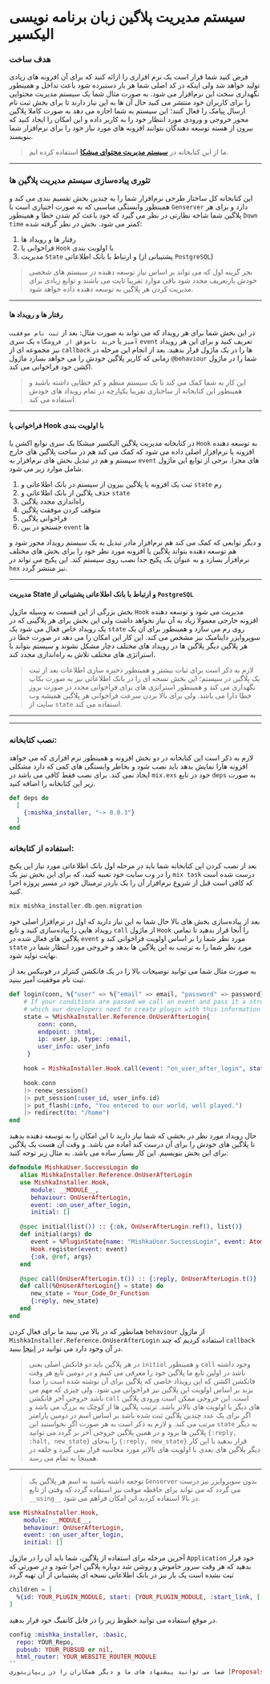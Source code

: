 # سیستم مدیریت پلاگین زبان برنامه نویسی الیکسیر

### هدف ساخت
فرض کنید شما قرار است یک نرم افزاری را ارائه کنید که برای آن افزونه های زیادی تولید خواهد شد ولی اینکه در کد اصلی شما هر بار دستبرده شود باعث تداخل و همینطور نگهداری سخت این نرم‌افزار می شود. به صورت مثال شما یک سیستم مدیریت محتوایی را برای کاربران خود منتشر می کنید حال آن ها به این نیاز دارند تا برای بخش ثبت نام ارسال پیامک را فعال کنند؛ این سیستم به شما اجازه می دهد به صورت کاملا پلاگین محور خروجی و ورودی مورد انتظار خود را به کاربر داده  و این امکان را ایجاد کنید که بیرون از هسته توسعه دهندگان بتوانند افزونه های مورد نیاز خود را برای نرم‌افزار شما بنویسند.
> ما از این کتابخانه در [**سیستم مدیریت محتوای میشکا**](https://github.com/mishka-group/mishka-cms) استفاده کرده ایم.

---
### تئوری پیاده‌سازی سیستم مدیریت پلاگین ها
این کتابخانه کل ساختار طرحی نرم‌افزار شما را به چندین بخش تقسیم بندی می کند و همینطور وابستگی مناسبی که به صورت اختیاری است با `Genserver` دارد و برای هر پلاگین شما شاخه نظارتی در نظر می گیرد که خود باعث کم شدن خطا و همینطور `Down time` کمتر می شود. بخش در نظر گرفته شده:

1. رفتار ها و رویداد ها
2. فراخوانی یا `Hook` با اولویت بندی
3. مدیریت `State` و ارتباط با بانک اطلاعاتی (پشتیبانی از `PostgreSQL`)

> بجز گزینه اول که می تواند بر اساس نیاز توسعه دهنده در سیستم های شخصی خودش بازتعریف مجدد شود باقی موارد  تقریبا ثابت می باشند و توابع زیادی برای مدیریت کردن هر پلاگین به توسعه دهنده داده خواهد شود.

---

#### رفتار ها و رویداد ها
در این بخش شما برای هر رویداد که می تواند به صورت مثال: بعد از `ثبت نام موفقیت آمیز` یا `خرید ناموفق از فروشگاه` یک سری `event` تعریف کنید و برای این هر رویداد نیز مجموعه ای از `callback` ها را در یک ماژول قرار بدهید. بعد از انجام این مرحله در زمانی که کاربر پلاگین خودش را می خواهد بسازد ماژول `@behaviour` شما را در ماژول اکشن خود فراخوانی می کند.
> این کار به شما کمک می کند تا یک سیستم منظم و کم خطایی داشته باشید و همینطور این کتابخانه از ساختاری تقریبا یکپارچه در تمام رویداد های خودش استفاده می کند.

---

#### فراخوانی یا Hook با اولویت بندی
در کتابخانه مدیریت پلاگین الیکسیر میشکا یک سری توابع اکشن یا `Hook` به توسعه دهنده افزونه یا نرم‌افزار اصلی داده می شود که کمک می کند هم در ساخت پلاگین های خارج سیستم و هم در تبدیل بخش های نرم‌افزار به `event` های مجزا. برخی از توابع این ماژول  شامل موارد زیر می شود.

1. ثبت یک افزونه یا پلاگین بیرون از سیستم در بانک اطلاعاتی و `state` رم
2. حذف پلاگین از بانک اطلاعاتی و `state`
3. راه‌اندازی مجدد پلاگین
4. متوقف کردن موفقت پلاگین
5. فراخوانی پلاگین
6. جستجو در بین `event` ها

و دیگر توابعی که کمک می کند هم نرم‌افزار مادر تبدیل به یک سیستم رویداد محور شود و هم توسعه دهنده بتواند پلاگین یا افزونه مورد نظر خود را برای بخش های مختلف نرم‌افزار بسازد و به عنوان یک پکیج جدا نصب روی سیستم کند. این پکیج می تواند در `hex` نیز منتشر گردد.

---
#### مدیریت State و ارتباط با بانک اطلاعاتی پشتیبانی از `PostgreSQL`

بخش بزرگی از این قسمت به وسیله ماژول `Hook` مدیریت می شود و توسعه دهنده افزونه خارجی معمولا زیاد به آن نیاز نخواهد داشت ولی این بخش برای هر پلاگینی که در یک رویداد خاص فعال می شود یک `state` روی رم می سازد و همینطور برای ان یک سوپروایزر داینامیک نیز مشخص می کند. این کار این امکان را می دهد در صورت خطا در هر پلاگین دیگر پلاگین ها در رویداد های مختلف دچار مشکل نشوند و سیستم بتواند با استراتژی های مختلف تلاش به راه‌اندازی مجدد کند.

> لازم به ذکر است برای ثبات بیشتر و همینطور ذخیره سازی اطلاعات بعد از ثبت یک پلاگین در سیستم؛ این بخش نسخه ای را در بانک اطلاعاتی نیز به صورت بکاپ نگهداری می کند و همینطور استراتژی های برای فراخوانی مجدد در صورت بروز خطا دارا می باشد. ولی برای بالا بردن سرعت فراخوانی هر پلاگین همیشه وب سایت از `state` استفاده می کند.

---
---

### نصب کتابخانه:
لازم به ذکر است این کتابخانه در دو بخش افزونه و همینطور نرم افزاری که می خواهد افزونه هارا نمایش بدهد باید نصب شود و بخاطر وابستگی های کمی که دارد مشکلی ایجاد نمی کند. برای نصب فقط کافی می باشد در `mix.exs` خود در تابع `deps` به صورت زیر این کتابخانه را اضافه کنید.

```elixir
def deps do
  [
    {:mishka_installer, "~> 0.0.3"}
  ]
end
```
### استفاده از کتابخانه:
بعد از نصب کردن این کتابخانه شما باید در مرحله اول بانک اطلاعاتی مورد نیاز این پکیج را در وب سایت خود تعبیه کنید، که برای این بخش نیز یک `mix task` درست شده است که کافی است قبل از شروع نرم‌افزار آن را یک باردر ترمینال خود در مسیر پروژه اجرا کنید. 

```elixir
mix mishka_installer.db.gen.migration
```

بعد از پیاده‌سازی بخش های بالا حال شما به این نیاز دارید که اول در نرم‌افزار اصلی خود رویداد هایی  را پیاده‌سازی کنید و تابع `call` از ماژول `Hook` را آنجا قرار بدهید تا تمامی پلاگین های فعال شده در `event` مورد نظر شما را بر اساس اولویت فراخوانی کند و `state` مورد نظر شما را به ترتیب به این پلاگین ها بدهد و خروجی مورد انتظار شما در نهایت تولید شود.

به صورت مثال شما می توانید توضیحات بالا را در یک فانکشن کنترلر در فونیکس بعد از ثبت نام موفقیت آمیز ببنید.

```elixir
def login(conn, %{"user" => %{"email" => email, "password" => password}} = _params) do
    # If your conditions are passed we call an event and pass it a struct of entries
    # which our developers need to create plugin with this information
    state = %MishkaInstaller.Reference.OnUserAfterLogin{
        conn: conn, 
        endpoint: :html, 
        ip: user_ip, type: :email, 
        user_info: user_info
     }

    hook = MishkaInstaller.Hook.call(event: "on_user_after_login", state: state)

    hook.conn
    |> renew_session()
    |> put_session(:user_id, user_info.id)
    |> put_flash(:info, "You entered to our world, well played.")
    |> redirect(to: "/home")
end
```

حال رویداد مورد نظر در بخشی که شما نیاز دارید تا این امکان را به توسعه دهنده بدهید تا پلاگین های خودش را برای آن درست کند آماده می باشد. و وقت آن هست یک پلاگین برای این بخش بنویسیم. این کار بسیار ساده می باشد. به مثال زیر توجه کنید:

```elixir
defmodule MishkaUser.SuccessLogin do
   alias MishkaInstaller.Reference.OnUserAfterLogin
   use MishkaInstaller.Hook,
      module: __MODULE__,
      behaviour: OnUserAfterLogin,
      event: :on_user_after_login,
      initial: []

   @spec initial(list()) :: {:ok, OnUserAfterLogin.ref(), list()}
   def initial(args) do
      event = %PluginState{name: "MishkaUser.SuccessLogin", event: Atom.to_string(@ref), priority: 1}
      Hook.register(event: event)
      {:ok, @ref, args}
   end

   @spec call(OnUserAfterLogin.t()) :: {:reply, OnUserAfterLogin.t()}
   def call(%OnUserAfterLogin{} = state) do
      new_state = Your_Code_Or_Function
      {:reply, new_state}
   end
end
```

همانطور که در بالا می بینید ما برای فعال کردن `behaviour` از ماژول `MishkaInstaller.Reference.OnUserAfterLogin` استفاده کردیم که چند `callback` در آن وجود دارد می توانید در [اینجا](https://github.com/mishka-group/mishka_installer/blob/master/lib/plugin_manager/event/reference/on_user_after_login.ex) ببنید. 

> در هر پلاگین باید دو فانکش اصلی یعنی `initial` و همینطور `call` وجود داشته باشد در اولین تابع ما پلاگین خود را معرفی می کنیم و در دومین تابع هر وقت فانکشن اکشن که این رویداد خاصی که پلاگین برای آن نوشته شده است را صدا بزند بر اساس اولویت این پلاگین نیز فراخوانی می شود. ولی چیزی که مهم می باشد خروجی آخر فانکشن `call` است. این خروجی ممکن است ورودی پلاگین های دیگر با اولویت های بالاتر باشد. ترتیب پلاگین ها از کوچک به بزرگ می باشد و اگر برای یک عدد چندین پلاگین ثبت شده باشد بر اساس اسم در دومین پارامتر مرتب می کند. و لازم به ذکر است به هر صورت اگر نخواستید این ‍`state` به دیگر پلاگین ها برود و در همین پلاگین خروجی آخر بر گردد می توانید `{:reply, :halt, new_state}` را به‌جای `{:reply, new_state}` قرار بدهید با این کار دیگر پلاگین های بعدی با اولویت های بالاتر مورد محاسبه قرار نمی گیرد و حلقه در همینجا به تمام می رسد.

---

> توجعه داشته باشید به اسم هر پلاگین یک `Genserver` بدون سوپروایزر نیز درست می گردد که می تواند برای حافظه موقت نیز استفاده گردد که وقتی از تابع `__using__` در بالا استفاده کردید این امکان فراهم می شود.

```elixir
use MishkaInstaller.Hook,
    module: __MODULE__,
    behaviour: OnUserAfterLogin,
    event: :on_user_after_login,
    initial: []
```

آخرین مرحله برای استفاده از پلاگین، شما باید آن را در ماژول `Application` خود قرار بدهید که هر وقت سرور خاموش و روشن شد دوباره پلاگین اجرا شود و در صورتی که ثبت نشده است یک بار نیز در بانک اطلاعاتی نسخه ای پشتیبانی از آن تهیه گردد

```elixir
children = [
  %{id: YOUR_PLUGIN_MODULE, start: {YOUR_PLUGIN_MODULE, :start_link, [[]]}}
]
```

در موقع استفاده می توانید خطوط زیر را در فایل کانفیگ خود قرار بدهید.


```elixir
config :mishka_installer, :basic,
  repo: YOUR_Repo,
  pubsub: YOUR_PUBSUB or nil,
  html_router: YOUR_WEBSITE_ROUTER_MODULE
``
شما می توانید پیشنهاد های ما و دیگر همکاران را در ریپازیتوری [Proposals](https://github.com/mishka-group/Proposals) ببنید و اگر خودتان درخواستی یا ایده ای دارید در آن جا با توضیحات کامل برای ما ارسال کنید. **لطفا با همکاری در ارائه پیشنهادها و بررسی پروژه کمک کنید تا گروه [میشکا](https://github.com/mishka-group) بتواند محصولات بیشتری را تولید و در اختیار برنامه نویسان و مدیران سایت ها و نرم‌افزار های آنلاین قرار بدهد**.


